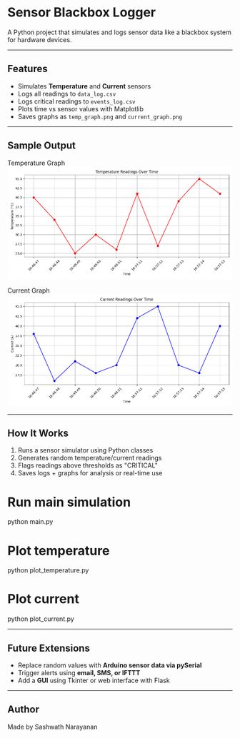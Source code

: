 # Sensor Blackbox Logger

A Python project that simulates and logs sensor data like a blackbox system for hardware devices.

---

## Features

- Simulates **Temperature** and **Current** sensors
- Logs all readings to `data_log.csv`
- Logs critical readings to `events_log.csv`
- Plots time vs sensor values with Matplotlib
- Saves graphs as `temp_graph.png` and `current_graph.png`

---

## Sample Output

Temperature Graph  
![Temperature Graph](temp_graph.png)

Current Graph  
![Current Graph](current_graph.png)

---

## How It Works

1. Runs a sensor simulator using Python classes
2. Generates random temperature/current readings
3. Flags readings above thresholds as "CRITICAL"
4. Saves logs + graphs for analysis or real-time use

# Run main simulation
python main.py

# Plot temperature
python plot_temperature.py

# Plot current
python plot_current.py

---

## Future Extensions

- Replace random values with **Arduino sensor data via pySerial**
- Trigger alerts using **email, SMS, or IFTTT**
- Add a **GUI** using Tkinter or web interface with Flask

---

## Author

Made by Sashwath Narayanan

